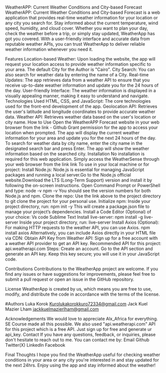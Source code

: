 WeatherAPP: Current Weather Conditions and City-based Forecast
WeatherAPP: Current Weather Conditions and City-based Forecast is a web application that provides real-time weather information for your location or any city you search for. Stay informed about the current temperature, wind speed, humidity, and cloud cover. Whether you want to plan your day, check the weather before a trip, or simply stay updated, WeatherApp has got you covered. With a user-friendly interface and accurate data from reputable weather APIs, you can trust WeatherApp to deliver reliable weather information whenever you need it.

Features
Location-based Weather: Upon loading the website, the app will request your location access to provide weather information specific to your area. The default City for the Author is "Cairo".
City Search: You can also search for weather data by entering the name of a City.
Real-time Updates: The app retrieves data from a weather API to ensure that you receive up-to-date weather information and update you for the 24 hours of the day.
User-friendly Interface: The weather information is displayed in a visually appealing manner, making it easy to understand and navigate.
Technologies Used
HTML, CSS, and JavaScript: The core technologies used for the front-end development of the app.
Geolocation API: Retrieves the user's latitude and longitude coordinates to provide accurate weather data.
Weather API: Retrieves weather data based on the user's location or city name.
How to Use
Open the WeatherAPP Forecast website in your web browser from the link - Github
Grant permission for the app to access your location when prompted.
The app will display the current weather information for your area and update you for the next 24 hours of the day.
To search for weather data by city name, enter the city name in the designated search bar and press Enter.
The app will show the weather information based on the searched city.
Installation
No installation is required for this web application. Simply access the WeatherSense through your web browser from the link link To use in your local machine or for project: Install Node.js: Node.js is essential for managing JavaScript packages and running a local server.Go to the Node.js official website.Download the LTS (Long-Term Support) version and install it by following the on-screen instructions. Open Command Prompt or PowerShell and type: node -v npm -v You should see the version numbers for both Node.js and npm. Clone the repo: Use the link above to the project directory to git clone the project for your personal use. Initialize npm: Inside your project directory, run: npm init -y This will create a package.json file to manage your project’s dependencies. Install a Code Editor (Optional) of your choice: Vs code Sublime Text Install live-server: npm install -g live-server Inside your project directory, run: live-server Install Axios (Optional): For making HTTP requests to the weather API, you can use Axios. npm install axios Alternatively, you can include Axios directly in your HTML file via CDN: <script src="https://cdn.jsdelivr.net/npm/axios/dist/axios.min.js"></script> Obtain API Key from Weather API: Sign up for a free account with a weather API provider to get an API key. Recommended API for this project: api.weatherapi.com Steps: Create an account. Go to the API section and generate an API key. Keep this key secure; you will use it in your JavaScript code.

Contributions
Contributions to the WeatherApp project are welcome. If you find any issues or have suggestions for improvements, please feel free to submit a pull request or open an issue in the GitHub repository.

License
WeatherApp is created by us, which means you are free to use, modify, and distribute the code in accordance with the terms of the license.

#Authors 
Luka Korok Kurolukakorokkuro72334@gmail.com 
Jack Kuel Mazier Lham jackkuelmazierlham@gmail.com

Acknowledgements
We would love to appreciate Alx_Africa for everything. SE Course made all this possible.
We also used "api.weatherapi.com" API for this project which is a free API. Just sign up for free and generate ur api_key.
Contact
If you have any questions, feedback, or inquiries, please don't hesitate to reach out to me. You can contact me by: Email Github Twitter(X) LinkedIn Facebook

Final Thoughts
I hope you find the WeatherApp useful for checking weather conditions in your area or any city you're interested in and stay updated for the next 24hrs. Enjoy using the app and stay informed about the weather!
